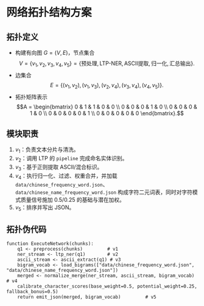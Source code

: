 # 网络拓扑结构方案

## 拓扑定义
- 构建有向图 $G = (V, E)$，节点集合
  $$V = \{v_1, v_2, v_3, v_4, v_5\} = \{\text{预处理}, \text{LTP-NER}, \text{ASCII提取}, \text{归一化}, \text{汇总输出}\}.$$
- 边集合
  $$E = \{(v_1, v_2), (v_1, v_3), (v_2, v_4), (v_3, v_4), (v_4, v_5)\}.$$
- 拓扑矩阵表示
  $$A =
  \begin{bmatrix}
  0 & 1 & 1 & 0 & 0 \\
  0 & 0 & 0 & 1 & 0 \\
  0 & 0 & 0 & 1 & 0 \\
  0 & 0 & 0 & 0 & 1 \\
  0 & 0 & 0 & 0 & 0
  \end{bmatrix}.$$

## 模块职责
1. $v_1$：负责文本分片与清洗。
2. $v_2$：调用 LTP 的 `pipeline` 完成命名实体识别。
3. $v_3$：基于正则提取 ASCII/混合标识。
4. $v_4$：执行归一化、过滤、权重合并，并加载 `data/chinese_frequency_word.json`、`data/chinese_name_frequency_word.json` 构成字符二元词表，同时对字符模式质量信号施加 0.5/0.25 的基础与潜在加权。
5. $v_5$：排序并写出 JSON。

## 拓扑伪代码
```pseudo
function ExecuteNetwork(chunks):
    q1 <- preprocess(chunks)         # v1
    ner_stream <- ltp_ner(q1)        # v2
    ascii_stream <- ascii_extract(q1) # v3
    bigram_vocab <- load_bigrams(["data/chinese_frequency_word.json", "data/chinese_name_frequency_word.json"])
    merged <- normalize_merge(ner_stream, ascii_stream, bigram_vocab) # v4
    calibrate_character_scores(base_weight=0.5, potential_weight=0.25, fallback_bonus=0.5)
    return emit_json(merged, bigram_vocab)         # v5
```
